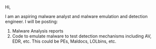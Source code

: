 Hi,

I am an aspiring malware analyst and malware emulation and detection engineer.
I will be posting:
1) Malware Analysis reports
2) Code to emulate malware to test detection mechanisms including AV, EDR, etc. This could be PEs, Maldocs, LOLbins, etc.
